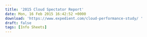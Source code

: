 ```yaml
---
title: '2015 Cloud Spectator Report'
date: Mon, 16 Feb 2015 16:42:52 +0000
download: 'https://www.expedient.com/cloud-performance-study/ '
draft: false
tags: [Info Sheets]
---
```


